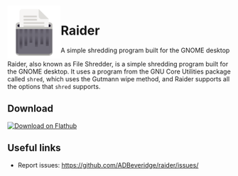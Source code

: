 <img align="left" style="vertical-align: middle" width="120" height="120" src="data/icons/hicolor/scalable/apps/com.github.ADBeveridge.Raider.svg ">

# Raider

A simple shredding program built for the GNOME desktop

Raider, also known as File Shredder, is a simple shredding program built for 
the GNOME desktop. It uses a  program from the GNU Core Utilities package 
called `shred`, which uses the  Gutmann wipe method, and Raider supports 
all the options that `shred` supports.

## Download

<a href='https://beta.flathub.org/apps/details/com.github.ADBeveridge.Raider'><img width='240' alt='Download on Flathub' src='https://flathub.org/assets/badges/flathub-badge-en.png'/></a>

## Useful links
- Report issues: <https://github.com/ADBeveridge/raider/issues/>


